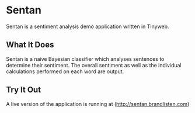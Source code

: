 # Sentan

Sentan is a sentiment analysis demo application written in Tinyweb.

## What It Does

Sentan is a naive Bayesian classifier which analyses sentences to determine their sentiment. The overall sentiment as well as the individual calculations performed on each word are output.

## Try It Out

A live version of the application is running at (http://sentan.brandlisten.com)